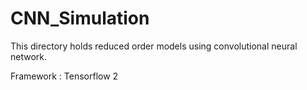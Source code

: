 # CNN_Simulation
This directory holds reduced order models using convolutional neural network.

Framework : Tensorflow 2
